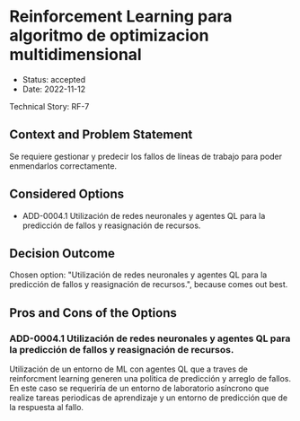# Reinforcement Learning para algoritmo de optimizacion multidimensional

* Status: accepted
* Date: 2022-11-12

Technical Story: RF-7

## Context and Problem Statement

Se requiere gestionar y predecir los fallos de líneas de trabajo para poder enmendarlos correctamente.

## Considered Options

* ADD-0004.1 Utilización de redes neuronales y agentes QL para la predicción de fallos y reasignación de recursos.

## Decision Outcome

Chosen option: "Utilización de redes neuronales y agentes QL para la predicción de fallos y reasignación de recursos.", because comes out best.

## Pros and Cons of the Options

### ADD-0004.1 Utilización de redes neuronales y agentes QL para la predicción de fallos y reasignación de recursos.

Utilización de un entorno de ML con agentes QL que a traves de reinforcment learning generen una politica de predicción y arreglo de fallos. En este caso se requeriría de un entorno de laboratorio asíncrono que realize tareas periodicas de aprendizaje y un entorno de predicción que de la respuesta al fallo.
